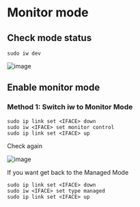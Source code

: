 # Monitor mode

## Check mode status

```
sudo iw dev
```

![image](https://user-images.githubusercontent.com/90561566/163700017-5f40f0f8-1b37-498e-8b0f-7f7fe3a75cdc.png)

## Enable monitor mode

### Method 1: Switch iw to Monitor Mode

```
sudo ip link set <IFACE> down
sudo iw <IFACE> set monitor control
sudo ip link set <IFACE> up
```

Check again

![image](https://user-images.githubusercontent.com/90561566/163700066-5f59de42-3486-4baa-a9f2-8860bfdef11a.png)

If you want get back to the Managed Mode

```
sudo ip link set <IFACE> down
sudo iw <IFACE> set type managed
sudo ip link set <IFACE> up
```
